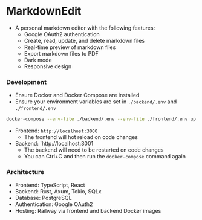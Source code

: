 # MarkdownEdit

- A personal markdown editor with the following features:
  - Google OAuth2 authentication
  - Create, read, update, and delete markdown files
  - Real-time preview of markdown files
  - Export markdown files to PDF
  - Dark mode
  - Responsive design

### Development

- Ensure Docker and Docker Compose are installed
- Ensure your environment variables are set in `./backend/.env` and `./frontend/.env`

```sh
docker-compose --env-file ./backend/.env --env-file ./frontend/.env up --build
```

- Frontend: `http://localhost:3000`
  - The frontend will hot reload on code changes
- Backend: `http://localhost:3001
  - The backend will need to be restarted on code changes
  - You can Ctrl+C and then run the `docker-compose` command again

### Architecture

- Frontend: TypeScript, React
- Backend: Rust, Axum, Tokio, SQLx
- Database: PostgreSQL
- Authentication: Google OAuth2
- Hosting: Railway via frontend and backend Docker images
